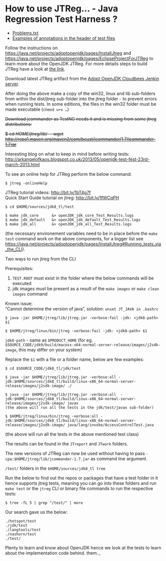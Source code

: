 # How to use JTReg… - Java Regression Test Harness ?

 * [Problems.txt](advanced-steps/problems.txt)
 * [Examples of annotations in the header of test files](advanced-steps/test-annotations.md)

Follow the instructions on https://java.net/projects/adoptopenjdk/pages/InstallJtreg and https://java.net/projects/adoptopenjdk/pages/EclipseProjectForJTReg to learn more about the OpenJDK JTReg. For more details steps to build JTReg have a look at [the link](http://openjdk.java.net/jtreg/build.html).

Download latest JTReg artifact from the [Adopt OpenJDK Cloudbees Jenkin server]( https://adopt-openjdk.ci.cloudbees.com/job/jtreg/lastSuccessfulBuild/artifact/).

After doing the above make a copy of the win32, linux and lib sub-folders from within the dist/jtreg sub-folder into the jtreg folder - to prevent errors when running tests. In some editions, the files in the win32 folder must be made executable (```chmod u+x …```)

~~Download jcommander as TestNG needs it and is missing from some jtreg distributions:~~

~~$ cd $HOME/jtreg/lib/~~
~~$ wget http://repo1.maven.org/maven2/com/beust/jcommander/1.7/jcommander-1.7.jar~~

Interesting blog on what to keep in mind before writing tests:
http://arkangelofkaos.blogspot.co.uk/2013/05/openjdk-test-fest-23rd-march-2013.html

To see an online help for JTReg perform the below command:
```
$ jtreg -onlineHelp
```

JTReg tutorial videos: http://bit.ly/1bT4g7f<br/>
Quick Start Guide tutorial on jtreg: http://bit.ly/1fWCqPH<br/>

```
$ cd $HOME/sources/jdk8_tl/test
 
$ make jdk_core      &> openJDK_jdk_core_Test_Results.logs
$ make jdk_default   &> openJDK_jdk_default_Test_Results.logs 
$ make jdk_all       &> openJDK_jdk_all_Test_Results.logs
```

(the necessary environement variables need to be in place before the ```make test``` command work on the above components, for a bigger list see https://java.net/projects/adoptopenjdk/pages/InstallJtreg#Running_tests_via_the_CLI).

Two ways to run jtreg from the CLI

Prerequisites:<br/>
1) ```TEST.ROOT``` must exist in the folder where the below commands will be executed<br/>
2) jdk images must be present as a result of the ```make images``` or ```make clean images``` command<br/>

Known issue: <br/>
“Cannot determine the version of java”, solution: ```unset JT_JAVA in .bashrc```

```
$ java -jar $HOME/jtreg/lib/jtreg.jar -verbose:fail -jdk: <jdk8-path> $1

$ $HOME/jtreg/linux/bin/jtreg -verbose:fail -jdk: <jdk8-path> $1
```

```jdk8-path``` - same as ```$PRODUCT_HOME```  (for eg. ```$SOURCE_CODE/jdk9/build/macosx-x64-normal-server-release/images/j2sdk-image```, this may differ on your system)

Replace the ```$1``` with a file or a folder name, below are few examples:

```
$ cd $SOURCE_CODE/jdk8_tl/jdk/test

$ java -jar $HOME/jtreg/lib/jtreg.jar -verbose:all -jdk:$HOME/sources/jdk8_tl/build/linux-x86_64-normal-server-release/images/j2sdk-image/ ./ 

$ java -jar $HOME/jtreg/lib/jtreg.jar -verbose:all  -jdk:$HOME/sources/jdk8_tl/build/linux-x86_64-normal-server-release/images/j2sdk-image/ javax
(the above will run all the tests in the jdk/test/javax sub-folder)

$ $HOME/jtreg/linux/bin/jtreg -verbose:all -jdk:$HOME/sources/jdk8_tl/build/linux-x86_64-normal-server-release/images/j2sdk-image/ java/lang/invoke/AccessControlTest.java
```

(the above will run all the tests in the above mentioned test class)

The results can be found in the ```JTreport``` and ```JTwork``` folders.

The new versions of JTReg can now be used without having to pass ```-cpa:$HOME/jtreg/lib/jcommander-1.7.jar``` as command line argument.

```/test/``` folders in the ```$HOME/sources/jdk8_tl tree``` 

Run the below to find out the repos or packages that have a test folder in it hence supports jtreg tests, meaning you can go into these folders and run ```make test``` or the ```jtreg``` CLI or binary file commands to run the respective tests:

```
$ tree -fL 5 | grep "/test/" | more
```

Our search gave us the below:
```
./hotspot/test
./jdk/test
./langtools/test
./nashorn/test
./test/
```

Plenty to learn and know about OpenJDK hence we look at the tests to learn about the implementation code behind. them..,